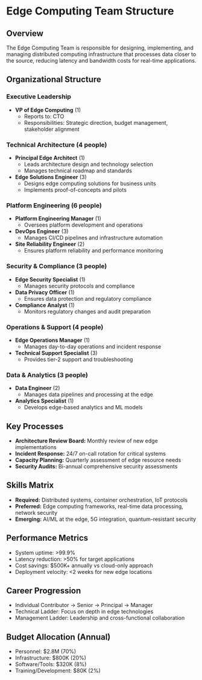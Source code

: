 # Edge Computing Team Structure

## Overview
The Edge Computing Team is responsible for designing, implementing, and managing distributed computing infrastructure that processes data closer to the source, reducing latency and bandwidth costs for real-time applications.

## Organizational Structure

### Executive Leadership
- **VP of Edge Computing** (1)
  - Reports to: CTO
  - Responsibilities: Strategic direction, budget management, stakeholder alignment

### Technical Architecture (4 people)
- **Principal Edge Architect** (1)
  - Leads architecture design and technology selection
  - Manages technical roadmap and standards
- **Edge Solutions Engineer** (3)
  - Designs edge computing solutions for business units
  - Implements proof-of-concepts and pilots

### Platform Engineering (6 people)
- **Platform Engineering Manager** (1)
  - Oversees platform development and operations
- **DevOps Engineer** (3)
  - Manages CI/CD pipelines and infrastructure automation
- **Site Reliability Engineer** (2)
  - Ensures platform reliability and performance monitoring

### Security & Compliance (3 people)
- **Edge Security Specialist** (1)
  - Manages security protocols and compliance
- **Data Privacy Officer** (1)
  - Ensures data protection and regulatory compliance
- **Compliance Analyst** (1)
  - Monitors regulatory changes and audit preparation

### Operations & Support (4 people)
- **Edge Operations Manager** (1)
  - Manages day-to-day operations and incident response
- **Technical Support Specialist** (3)
  - Provides tier-2 support and troubleshooting

### Data & Analytics (3 people)
- **Data Engineer** (2)
  - Manages data pipelines and processing at the edge
- **Analytics Specialist** (1)
  - Develops edge-based analytics and ML models

## Key Processes
- **Architecture Review Board:** Monthly review of new edge implementations
- **Incident Response:** 24/7 on-call rotation for critical systems
- **Capacity Planning:** Quarterly assessment of edge resource needs
- **Security Audits:** Bi-annual comprehensive security assessments

## Skills Matrix
- **Required:** Distributed systems, container orchestration, IoT protocols
- **Preferred:** Edge computing frameworks, real-time data processing, network security
- **Emerging:** AI/ML at the edge, 5G integration, quantum-resistant security

## Performance Metrics
- System uptime: >99.9%
- Latency reduction: >50% for target applications
- Cost savings: $500K+ annually vs cloud-only approach
- Deployment velocity: <2 weeks for new edge locations

## Career Progression
- Individual Contributor → Senior → Principal → Manager
- Technical Ladder: Focus on depth in edge technologies
- Management Ladder: Leadership and cross-functional collaboration

## Budget Allocation (Annual)
- Personnel: $2.8M (70%)
- Infrastructure: $800K (20%)
- Software/Tools: $320K (8%)
- Training/Development: $80K (2%)
